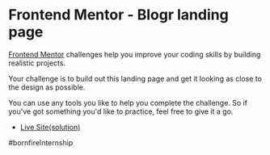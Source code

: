 # Frontend Mentor - Blogr landing page
[Frontend Mentor](https://www.frontendmentor.io) challenges help you improve your coding skills by building realistic projects.

Your challenge is to build out this landing page and get it looking as close to the design as possible.

You can use any tools you like to help you complete the challenge. So if you've got something you'd like to practice, feel free to give it a go.

- [Live Site(solution)]([https://pages.github.com/](https://sandesh4141.github.io/blogr-landing-page/)https://sandesh4141.github.io/blogr-landing-page/)

#bornfireInternship
